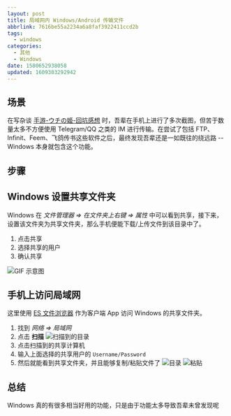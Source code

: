 ```yaml
---
layout: post
title: 局域网内 Windows/Android 传输文件
abbrlink: 7616be55a2234a6a8faf3922411ccd2b
tags:
  - windows
categories:
  - 其他
  - Windows
date: 1580652938058
updated: 1609303292942
---
```


## 场景

在写杂谈 [手游-ウチの姫-回坑感想](/p/d6cb150792f94929af671bc6b685657f) 时，吾辈在手机上进行了多次截图，但苦于数量太多不方便使用 Telegram/QQ 之类的 IM 进行传输。在尝试了包括 FTP、Infinit、Feem、飞鸽传书这些软件之后，最终发现吾辈还是一如既往的绕远路 -- Windows 本身就包含这个功能。

## 步骤

## Windows 设置共享文件夹

Windows 在 *文件管理器 => 在文件夹上右键 => 属性* 中可以看到共享，接下来，设置该文件夹为共享文件夹，那么手机便能下载/上传文件到该目录中了。

1. 点击共享
2. 选择共享的用户
3. 确认共享

![GIF 示意图](https://cdn.jsdelivr.net/gh/rxliuli/img-bed/20191229233129.gif)

## 手机上访问局域网

这里使用 [ES 文件浏览器](https://www.coolapk.com/apk/com.estrongs.android.pop) 作为客户端 App 访问 Windows 的共享文件夹。

1. 找到 *网络 => 局域网*
2. 点击 **扫描**
   ![扫描到的目录](https://cdn.jsdelivr.net/gh/rxliuli/img-bed/20191229232158.png)
3. 点击扫描到的共享计算机
4. 输入上面选择的共享用户的 `Username/Password`
5. 然后就能看到共享文件夹，并且能够复制/粘贴文件了
   ![目录](https://cdn.jsdelivr.net/gh/rxliuli/img-bed/20191229232200.png)
   ![粘贴](https://cdn.jsdelivr.net/gh/rxliuli/img-bed/20191229232159.png)

## 总结

Windows 真的有很多相当好用的功能，只是由于功能太多导致吾辈未曾发现呢
